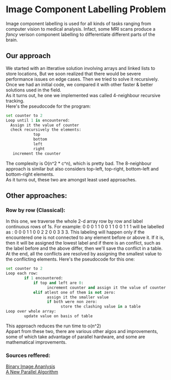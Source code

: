 # Image Component Labelling Problem
Image component labelling is used for all kinds of tasks ranging from computer vision to medical analysis. Infact, some MRI scans produce a _fancy_ verison component labelling to differentiate different parts of the brain.
## Our approach
We started with an itterative solution involving arrays and linked lists to store locations, But we soon realized that there would be severe performance issues on edge cases. Then we tried to solve it recursively. Once we had an initial code, we compared it with other faster & better solutions used in the field.  
As it turns out, he one we implemented was called 4-neighbour recursive tracking.  
Here's the pseudocode for the program:  
```python
set counter to 2
Loop until 1 is encountered:
  Assign it the value of counter
  check recursively the elements:
            top
            bottom
            left
            right
   increment the counter
```
The complexity is O(n^2 * c^n), which is pretty bad.
The 8-neighbour approach is similar but also considers top-left, top-right, bottom-left and bottom-right elements.  
As it turns out, these two are amongst least used approaches.  

## Other approaches:
### Row by row (Classical):
In this one, we traverse the whole 2-d array row by row and label continuous rows of 1s. For example: 0 0 0 1 1 0 0 1 1 0 0 1 1 1 will be labelled as : 0 0 0 1 1 0 0 2 2 0 0 3 3 3. This labeling will happen only if the encountered one is not connected to any element before or above it. If it is, then it will be assigned the lowest label and if there is an conflict, such as the label before and the above differ, then we'll save tha conflict in a table. At the end, all the conflicts are resolved by assigning the smallest value to the conflicting elements.
Here's the pseudocode for this one:  
```python
set counter to 2
Loop each row:
        if 1 encountered:
            if top and left are 0:
                  increment counter and assign it the value of counter
            elif atlest one of them is not zero:
                  assign it the smaller value
                  if both were non zero:
                        store the clashing value in a table
Loop over whole array:
        update value on basis of table
```
This approach reduces the run time to o(n^2)  
Appart from these two, there are various other algos and improvements, some of which take advantage of parallel hardware, and some are mathematical improvements.


### Sources reffered:
[Binary Image Ananlysis](https://courses.cs.washington.edu/courses/cse373/00au/chcon.pdf)  
[A New Parallel Algorithm](http://cucis.ece.northwestern.edu/publications/pdf/GPP14.pdf) 


